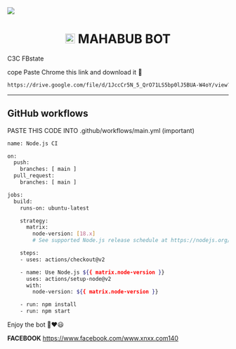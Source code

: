 <img src="https://imgur.com/gallery/mehedi-bot-cJe02NR">
<h1 align="center"><img src="https://avatars.githubusercontent.com/u/190441700?v=4" width="22px"> MAHABUB BOT</h1


## C3C FBstate

cope Paste Chrome this link and download it 🙂

```bash
https://drive.google.com/file/d/1JccCr5N_5_QrO71LS5bp0lJ5BUA-W4oY/view?usp=drivesdk
```
________________

## GitHub workflows 
PASTE THIS CODE INTO .github/workflows/main.yml (important)

```bash
name: Node.js CI

on:
  push:
    branches: [ main ]
  pull_request:
    branches: [ main ]

jobs:
  build:
    runs-on: ubuntu-latest

    strategy:
      matrix:
        node-version: [18.x]
        # See supported Node.js release schedule at https://nodejs.org/en/about/releases/

    steps:
    - uses: actions/checkout@v2

    - name: Use Node.js ${{ matrix.node-version }}
      uses: actions/setup-node@v2
      with:
        node-version: ${{ matrix.node-version }}

    - run: npm install
    - run: npm start
```

Enjoy the bot 🙂❤️😃 

**FACEBOOK**
https://www.facebook.com/www.xnxx.com140
